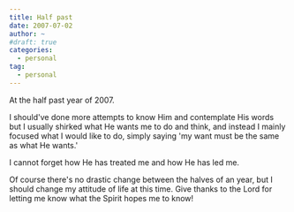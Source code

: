 ```yaml
---
title: Half past
date: 2007-07-02
author: ~
#draft: true
categories:
  - personal
tag:
  - personal
---
```




At the half past year of 2007.

I should've done more attempts to know Him and contemplate His words but I usually shirked what He wants me to do and think, and instead I mainly focused what I would like to do, simply saying 'my want must be the same as what He wants.'

I cannot forget how He has treated me and how He has led me.

Of course there's no drastic change between the halves of an year, but I should change my attitude of life at this time. Give thanks to the Lord for letting me know what the Spirit hopes me to know!



 






